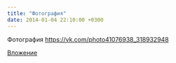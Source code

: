 ```yaml
---
title: "Фотография"
date: 2014-01-04 22:10:00 +0300
---
```


Фотография
https://vk.com/photo41076938_318932948

[Вложение](https://vk.com/photo41076938_318932948)
